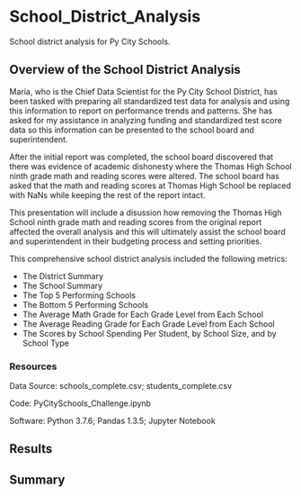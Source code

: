 # School_District_Analysis
School district analysis for Py City Schools.
## Overview of the School District Analysis
Maria, who is the Chief Data Scientist for the Py City School District, has been tasked with preparing all standardized test data for analysis and using this information to report on performance trends and patterns.  She has asked for my assistance in analyzing funding and standardized test score data so this information can be presented to the school board and superintendent.

After the initial report was completed, the school board discovered that there was evidence of academic dishonesty where the Thomas High School ninth grade math and reading scores were altered.  The school board has asked that the math and reading scores at Thomas High School be replaced with NaNs while keeping the rest of the report intact.

This presentation will include a disussion how removing the Thomas High School ninth grade math and reading scores from the original report affected the overall analysis and this will ultimately assist the school board and superintendent in their budgeting process and setting priorities.

This comprehensive school district analysis included the following metrics:
* The District Summary
* The School Summary
* The Top 5 Performing Schools
* The Bottom 5 Performing Schools
* The Average Math Grade for Each Grade Level from Each School
* The Average Reading Grade for Each Grade Level from Each School
* The Scores by School Spending Per Student, by School Size, and by School Type

### Resources
Data Source: schools_complete.csv; students_complete.csv

Code: PyCitySchools_Challenge.ipynb

Software: Python 3.7.6; Pandas 1.3.5; Jupyter Notebook

## Results

## Summary
